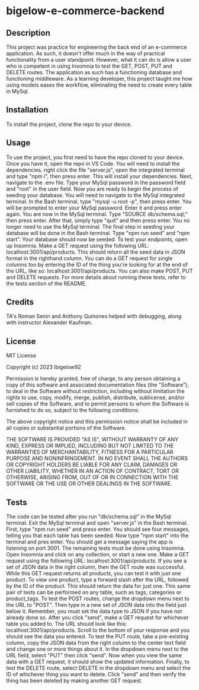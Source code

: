 # bigelow-e-commerce-backend

## Description

This project was practice for engineering the back end of an e-commerce application. As such, it doesn't offer much in the way of practical functionality from a user standpoint. However, what it can do is allow a user who is competent in using Insomnia to test the GET, POST, PUT and DELETE routes. The application as such has a functioning database and functioning middleware. As a learning developer, this project taught me how using models eases the workflow, eliminating the need to create every table in MySql.  

## Installation

To install the project, clone the repo to your device. 

## Usage

To use the project, you first need to have the repo cloned to your device. Once you have it, open the repo in VS Code. You will need to install the dependencies. right click the file "server.js", open the integrated terminal and type "npm i", then press enter. This will install your dependencies. Next, navigate to the .env file. Type your MySql password in the password field and "root" in the user field. Now you are ready to begin the process of seeding your database. You will need to navigate to the MySql integrated terminal. In the Bash terminal, type "mysql -u root -p", then press enter. You will be prompted to enter your MySql password. Enter it and press enter again. You are now in the MySql terminal. Type "SOURCE db/schema.sql;" then press enter. After that, simply type "quit" and then press enter. You no longer need to use the MySql terminal. The final step in seeding your database will be done in the Bash terminal. Type "npm run seed" and "npm start". Your database should now be seeded. To test your endpoints, open up Insomnia. Make a GET request using the following URL: localhost:3001/api/products. This should return all the seed data in JSON format in the righthand column. You can do a GET request for single columns too by entering the ID of the thing you're looking for at the end of the URL, like so: localhost:3001/api/products. You can also make POST, PUT and DELETE requests. For more details about running these tests, refer to the tests section of the README. 
## Credits

TA's Roman Senin and Anthony Quinones helped with debugging, along with instructor Alexander Kaufman. 

## License

MIT License

Copyright (c) 2023 Ibigelow92

Permission is hereby granted, free of charge, to any person obtaining a copy
of this software and associated documentation files (the "Software"), to deal
in the Software without restriction, including without limitation the rights
to use, copy, modify, merge, publish, distribute, sublicense, and/or sell
copies of the Software, and to permit persons to whom the Software is
furnished to do so, subject to the following conditions:

The above copyright notice and this permission notice shall be included in all
copies or substantial portions of the Software.

THE SOFTWARE IS PROVIDED "AS IS", WITHOUT WARRANTY OF ANY KIND, EXPRESS OR
IMPLIED, INCLUDING BUT NOT LIMITED TO THE WARRANTIES OF MERCHANTABILITY,
FITNESS FOR A PARTICULAR PURPOSE AND NONINFRINGEMENT. IN NO EVENT SHALL THE
AUTHORS OR COPYRIGHT HOLDERS BE LIABLE FOR ANY CLAIM, DAMAGES OR OTHER
LIABILITY, WHETHER IN AN ACTION OF CONTRACT, TORT OR OTHERWISE, ARISING FROM,
OUT OF OR IN CONNECTION WITH THE SOFTWARE OR THE USE OR OTHER DEALINGS IN THE
SOFTWARE.

## Tests

The code can be tested after you run "db/schema.sql" in the MySql terminal. Exit the MySql terminal and open "server.js" in the Bash terminal. First, type "npm run seed" and press enter. You should see four messages, telling you that each table has been seeded. Now type "npm start" into the terminal and pres enter. You should get a message saying the app is listening on port 3001. The remaining tests must be done using Insomnia. Open Insomnia and click on any collection, or start a new one. Make a GET request using the following URL: localhost:3001/api/products. If you see a set of JSON data in the right column, then the GET route was successful. While this GET request returns all products, you can test it with just one product. To view one product, type a forward slash after the URL, followed by the ID of the product. This should return the data for just one. This same pair of tests can be performed on any table, such as tags, categories or product_tags. To test the POST routes, change the dropdown menu next to the URL to "POST". Then type in a new set of JSON data into the field just below it. Remember, you must set the data type to JSON if you have not already done so. After you click "send", make a GET request for whichever table you added to. The URL should look like this: localhost:3001/api/products. Scroll to the bottom of your response and you should see the data you entered. To test the PUT route, take a pre-existing column, copy the JSON data from the right column to the center text field and change one or more things about it. In the dropdown menu next to the URL field, select "PUT" then click "send". Now when you view the same data with a GET request, it should show the updated information. Finally, to test the DELETE route, select DELETE in the dropdown menu and select the ID of whichever thing you want to delete. Click "send" and then verify the thing has been deleted by making another GET request. 
